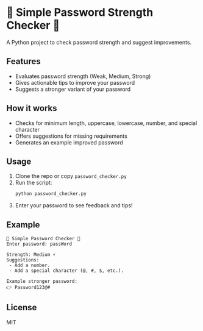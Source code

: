 # 🔐 Simple Password Strength Checker 🔐

A Python project to check password strength and suggest improvements.

## Features

- Evaluates password strength (Weak, Medium, Strong)
- Gives actionable tips to improve your password
- Suggests a stronger variant of your password

## How it works

- Checks for minimum length, uppercase, lowercase, number, and special character
- Offers suggestions for missing requirements
- Generates an example improved password

## Usage

1. Clone the repo or copy `password_checker.py`
2. Run the script:
   ```bash
   python password_checker.py
   ```
3. Enter your password to see feedback and tips!

## Example

```
🔐 Simple Password Checker 🔐
Enter password: passWord

Strength: Medium ⚡
Suggestions:
 - Add a number.
 - Add a special character (@, #, $, etc.).

Example stronger password:
👉 Password123@#
```

## License

MIT
